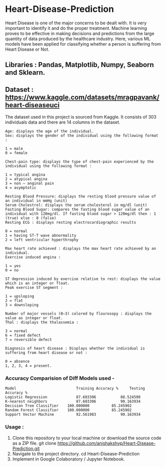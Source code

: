 # Heart-Disease-Prediction
Heart Disease is one of the major concerns to be dealt with. It is very important to identify it and do the proper treatment. Machine learning proves to be effective in making decisions and predictions from the large quantity of data produced by the healthcare industry.
Here, various ML models have been applied for classifying whether a person is suffering from Heart Disease or Not. 

## Libraries :  Pandas, Matplotlib, Numpy, Seaborn and Sklearn.

## Dataset : https://www.kaggle.com/datasets/mragpavank/heart-diseaseuci
The dataset used in this project is sourced from Kaggle. It consists of 303 individuals data and there are 14 columns in the dataset.

    Age: displays the age of the individual.
    Sex: displays the gender of the individual using the following format :

    1 = male
    0 = female

    Chest-pain type: displays the type of chest-pain experienced by the individual using the following format :

    1 = typical angina
    2 = atypical angina
    3 = non — anginal pain
    4 = asymptotic

    Resting Blood Pressure: displays the resting blood pressure value of an individual in mmHg (unit)
    Serum Cholestrol: displays the serum cholesterol in mg/dl (unit)
    Fasting Blood Sugar: compares the fasting blood sugar value of an individual with 120mg/dl. If fasting blood sugar > 120mg/dl then : 1 (true) else : 0 (false)
    Resting ECG : displays resting electrocardiographic results

    0 = normal
    1 = having ST-T wave abnormality
    2 = left ventricular hyperthrophy

    Max heart rate achieved : displays the max heart rate achieved by an individual.
    Exercise induced angina :

    1 = yes
    0 = no

    ST depression induced by exercise relative to rest: displays the value which is an integer or float.
    Peak exercise ST segment :

    1 = upsloping
    2 = flat
    3 = downsloping

    Number of major vessels (0–3) colored by flourosopy : displays the value as integer or float.
    Thal : displays the thalassemia :

    3 = normal
    6 = fixed defect
    7 = reversible defect

    Diagnosis of heart disease : Displays whether the individual is suffering from heart disease or not :

    0 = absence
    1, 2, 3, 4 = present.

### Accuracy Comparision of Diff Models used - 

 	Model 	                        Training Accuracy % 	Testing Accuracy %
	Logistic Regression 	        87.603306 	        88.524590
	K-nearest neighbors 	        87.603306 	        90.163934
 	Decision Tree Classifier 	100.000000 	        85.245902
 	Random Forest Classifier 	100.000000 	        85.245902
 	Support Vector Machine 	        92.561983 	        90.163934

### Usage :

1. Clone this repository to your local machine or download the source code as a ZIP file.
     git clone https://github.com/anishakshyp/Heart-Disease-Prediction.git
2. Navigate to the project directory.
     cd Heart-Disease-Prediction
3. Implement in Google Colaboratory / Jupyter Notebook.

